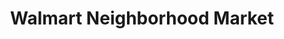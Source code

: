 ---
title: "Walmart Neighborhood Market"
url: /katy/walmart-neighborhood-market/
shop: supermarket
---
